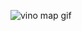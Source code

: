 ![vino map gif]([https://github.com/AlenaNiku/vino-map/blob/master/vino-giphy.gif](https://github.com/ruxinzh/Deep_RSA_DOA/blob/main/real_World_DOA_dataset/fig/example.gif))
